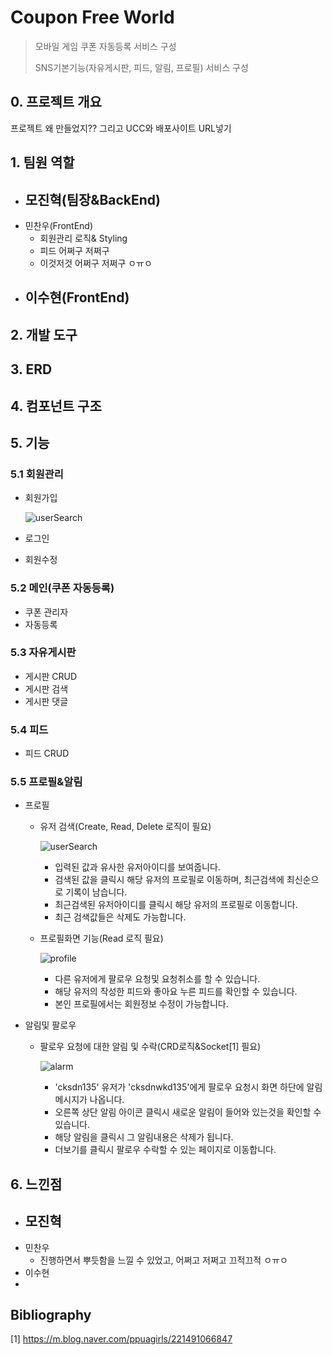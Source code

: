 # Coupon Free World

> 모바일 게임 쿠폰 자동등록 서비스 구성
>
> SNS기본기능(자유게시판, 피드, 알림, 프로필) 서비스 구성

## 0. 프로젝트 개요

프로젝트 왜 만들었지?? 그리고 UCC와 배포사이트 URL넣기

## 1. 팀원 역할

- 모진혁(팀장&BackEnd)
  - 
- 민찬우(FrontEnd)
  - 회원관리 로직& Styling
  - 피드 어쩌구 저쩌구
  - 이것저것 어쩌구 저쩌구 ㅇㅠㅇ
- 이수현(FrontEnd)
  - 

## 2. 개발 도구



## 3. ERD



## 4. 컴포넌트 구조



## 5. 기능
### 5.1 회원관리

- 회원가입

  ![userSearch](README.assets/회원가입.gif)

- 로그인



- 회원수정

### 5.2 메인(쿠폰 자동등록)

- 쿠폰 관리자
- 자동등록

### 5.3 자유게시판

- 게시판 CRUD
- 게시판 검색
- 게시판 댓글

### 5.4 피드

- 피드 CRUD

### 5.5 프로필&알림

- 프로필
  - 유저 검색(Create, Read, Delete 로직이 필요)

    ![userSearch](README.assets/userSearch.gif)

    - 입력된 값과 유사한 유저아이디를 보여줍니다.
    - 검색된 값을 클릭시 해당 유저의 프로필로 이동하며, 최근검색에 최신순으로 기록이 남습니다.
    - 최근검색된 유저아이디를 클릭시 해당 유저의 프로필로 이동합니다.
    - 최근 검색값들은 삭제도 가능합니다.  
    
  - 프로필화면 기능(Read 로직 필요)
  
    ![profile](README.assets/profile.gif)
    
    - 다른 유저에게 팔로우 요청및 요청취소를 할 수 있습니다.
    - 해당 유저의 작성한 피드와 좋아요 누른 피드를 확인할 수 있습니다.
    - 본인 프로필에서는 회원정보 수정이 가능합니다.
  
- 알림및 팔로우

  - 팔로우 요청에 대한 알림 및 수락(CRD로직&Socket[1] 필요)

    ![alarm](README.assets/alarm.gif)
    
    - 'cksdn135' 유저가 'cksdnwkd135'에게 팔로우 요청시 화면 하단에 알림 메시지가 나옵니다.
    - 오른쪽 상단 알림 아이콘 클릭시 새로운 알림이 들어와 있는것을 확인할 수 있습니다.
    - 해당 알림을 클릭시 그 알림내용은 삭제가 됩니다.
    - 더보기를 클릭시 팔로우 수락할 수 있는 페이지로 이동합니다.

## 6. 느낀점

- 모진혁
  - 
- 민찬우
  - 진행하면서 뿌듯함을 느낄 수 있었고, 어쩌고 저쩌고 끄적끄적 ㅇㅠㅇ
- 이수현
- 



## Bibliography

[1] https://m.blog.naver.com/ppuagirls/221491066847


